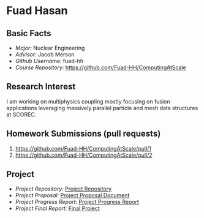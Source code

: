 # Fuad Hasan


## Basic Facts
- *Major:* Nuclear Engineering
- *Advisor:* Jacob Merson
- *Github Username:* fuad-hh
- *Course Repository:* https://github.com/Fuad-HH/ComputingAtScale


## Research Interest
I am working on multiphysics coupling mostly focusing on fusion applications leveraging massively parallel particle and mesh data structures at SCOREC.


## Homework Submissions (pull requests)
1. https://github.com/Fuad-HH/ComputingAtScale/pull/1
2. https://github.com/Fuad-HH/ComputingAtScale/pull/2


## Project
- *Project Repository:* [Project Repository](https://github.com/Fuad-HH/PumiUMTally) 
- *Project Proposal:* [Project Proposal Document](https://docs.google.com/document/d/e/2PACX-1vS5VLUP6L8zy7M8xlVBrnL63vLP1DMbC0_ZbQ8ySqLgsN-Qp9Jp36I-zD3Q9lXCBi_kOEBui9ji3KgC/pub) 
- *Project Progress Report:* [Project Progress Report](https://docs.google.com/document/d/1tAKpOJzcpo5EUlCQk7LYicYD8eWOoaPX1WOC9h3-wJU/edit?usp=sharing)
- *Project Final Report:* [Final Project](../final-report/final-report-FuadHasan.pdf)

